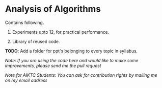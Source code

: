 Analysis of Algorithms
======================

Contains following.

1.  Experiments upto 12, for practical performance.

2.  Library of reused code.


**TODO**: Add a folder for ppt's belonging to every topic in syllabus.

*Note: If you are using the code here and would like to make some improvements, please send me the pull request*

*Note for AIKTC Students: You can ask for contribution rights by mailing me on my email address*
